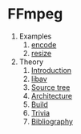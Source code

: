 # FFmpeg

1.  Examples
    1. [encode](encode.c)
    1. [resize](resize.c)
1.  Theory
    1. [Introduction](introduction.md)
    1. [libav](libav.md)
    1. [Source tree](source-tree.md)
    1. [Architecture](architecture.md)
    1. [Build](build.md)
    1. [Trivia](trivia.md)
    1. [Bibliography](bibliography.md)
